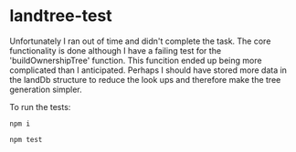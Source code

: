 # landtree-test

Unfortunately I ran out of time and didn't complete the task. 
The core functionality is done although I have a failing test for the 'buildOwnershipTree' function. This funcition ended up being more complicated than I anticipated. Perhaps I should have stored more data in the landDb structure to reduce the look ups and therefore make the tree generation simpler.

To run the tests:

`npm i`

`npm test`
